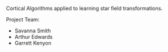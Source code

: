 Cortical Algorithms applied to learning star field transformations.

Project Team:
* Savanna Smith
* Arthur Edwards
* Garrett Kenyon
